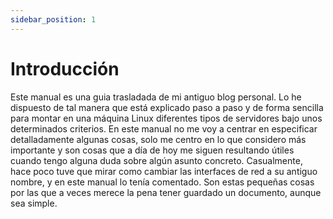 ```yaml
---
sidebar_position: 1
---
```


# Introducción

Este manual es una guia trasladada de mi antiguo blog personal. Lo he dispuesto de tal manera que está explicado paso a paso y de forma sencilla para montar en una máquina Linux diferentes tipos de servidores bajo unos determinados criterios. En este manual no me voy a centrar en especificar detalladamente algunas cosas, solo me centro en lo que considero más importante y son cosas que a día de hoy me siguen resultando útiles cuando tengo alguna duda sobre algún asunto concreto. 
Casualmente, hace poco tuve que mirar como cambiar las interfaces de red a su antiguo nombre, y en este manual lo tenía comentado. Son estas pequeñas cosas por las que a veces merece la pena tener guardado un documento, aunque sea simple.

